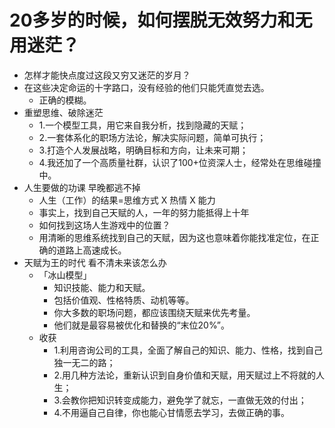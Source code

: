 # 20多岁的时候，如何摆脱无效努力和无用迷茫？
- 怎样才能快点度过这段又穷又迷茫的岁月？
- 在这些决定命运的十字路口，没有经验的他们只能凭直觉去选。
    - 正确的模糊。
- 重塑思维、破除迷茫
    - 1.一个模型工具，用它来自我分析，找到隐藏的天赋；
    - 2.一套体系化的职场方法论，解决实际问题，简单可执行；
    - 3.打造个人发展战略，明确目标和方向，让未来可期；
    - 4.我还加了一个高质量社群，认识了100+位资深人士，经常处在思维碰撞中。
- 人生要做的功课 早晚都逃不掉    
    - 人生（工作）的结果=思维方式 X 热情 X 能力
    - 事实上，找到自己天赋的人，一年的努力能抵得上十年
    - 如何找到这场人生游戏中的位置？
    - 用清晰的思维系统找到自己的天赋，因为这也意味着你能找准定位，在正确的道路上高速成长。
- 天赋为王的时代 看不清未来该怎么办
    - 「冰山模型」
        - 知识技能、能力和天赋。
        - 包括价值观、性格特质、动机等等。
        - 你大多数的职场问题，都应该围绕天赋来优先考量。
        - 他们就是最容易被优化和替换的“末位20%”。
    - 收获
        - 1.利用咨询公司的工具，全面了解自己的知识、能力、性格，找到自己独一无二的路；
        - 2.用几种方法论，重新认识到自身价值和天赋，用天赋过上不将就的人生；
        - 3.会教你把知识转变成能力，避免学了就忘，一直做无效的付出；
        - 4.不用逼自己自律，你也能心甘情愿去学习，去做正确的事。